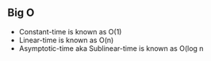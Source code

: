﻿## Big O
- Constant-time is known as O(1)
- Linear-time is known as O(n)
- Asymptotic-time aka Sublinear-time is known as O(log n